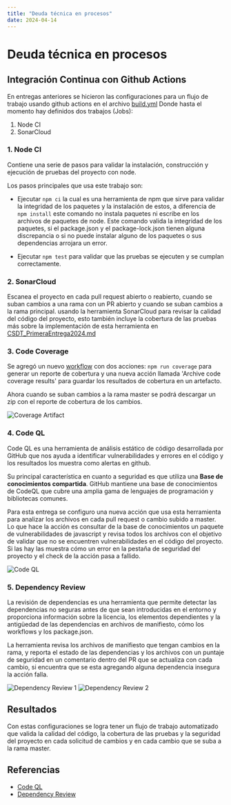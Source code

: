 ```yaml
---
title: "Deuda técnica en procesos"
date: 2024-04-14
---
```


# Deuda técnica en procesos

## Integración Continua con Github Actions

En entregas anteriores se hicieron las configuraciones para un flujo de trabajo usando github actions en el archivo [build.yml](https://github.com/CSDT-ECI/Ricardo-Martinez-advanced-discord-bot-easy-install/tree/master/.github/workflows/build.yml) Donde hasta el momento hay definidos dos trabajos (Jobs):

1. Node CI
2. SonarCloud

### 1. Node CI
Contiene una serie de pasos para validar la instalación, construcción y ejecución de pruebas del proyecto con node.

Los pasos principales que usa este trabajo son:

- Ejecutar `npm ci` la cual es una herramienta de npm que sirve para validar la integridad de los paquetes y la instalación de estos, a diferencia de `npm install` este comando no instala paquetes ni escribe en los archivos de paquetes de node. Este comando valida la integridad de los paquetes, si el package.json y el package-lock.json tienen alguna discrepancia o si no puede instalar alguno de los paquetes o sus dependencias arrojara un error.

- Ejecutar `npm test` para validar que las pruebas se ejecuten y se cumplan correctamente.

### 2. SonarCloud
Escanea el proyecto en cada pull request abierto o reabierto, cuando se suban cambios a una rama con un PR abierto y cuando se suban cambios a la rama principal. usando la herramienta SonarCloud para revisar la calidad del código del proyecto, esto también incluye la cobertura de las pruebas más sobre la implementación de esta herramienta en [CSDT_PrimeraEntrega2024.md]({{site.baseurl}}/2024/03/25/CSDT_PrimeraEntrega2024)

### 3. Code Coverage
Se agregó un nuevo [workflow](https://github.com/CSDT-ECI/Ricardo-Martinez-advanced-discord-bot-easy-install/tree/master/.github/workflows/code-coverage.yml) con dos acciones: `npm run coverage` para generar un reporte de cobertura y una nueva acción llamada 'Archive code coverage results' para guardar los resultados de cobertura en un artefacto.

Ahora cuando se suban cambios a la rama master se podrá descargar un zip con el reporte de cobertura de los cambios.

![Coverage Artifact]({{site.baseurl}}/img/coverage-artifact.png)

### 4. Code QL
Code QL es una herramienta de análisis estático de código desarrollada por GitHub que nos ayuda a identificar vulnerabilidades y errores en el código y los resultados los muestra como alertas en github.

Su principal característica en cuanto a seguridad es que utiliza una **Base de conocimientos compartida**. GitHub mantiene una base de conocimientos de CodeQL que cubre una amplia gama de lenguajes de programación y bibliotecas comunes.

Para esta entrega se configuro una nueva acción que usa esta herramienta para analizar los archivos en cada pull request o cambio subido a master. Lo que hace la acción es consultar de la base de conocimientos un paquete de vulnerabilidades de javascript y revisa todos los archivos con el objetivo de validar que no se encuentren vulnerabilidades en el código del proyecto. Si las hay las muestra cómo un error en la pestaña de seguridad del proyecto y el check de la acción pasa a fallido.

![Code QL]({{site.baseurl}}/img/code-ql.png)


### 5. Dependency Review
La revisión de dependencias es una herramienta que permite detectar las dependencias no seguras antes de que sean introducidas en el entorno y proporciona información sobre la licencia, los elementos dependientes y la antigüedad de las dependencias en archivos de manifiesto, cómo los workflows y los package.json.

La herramienta revisa los archivos de manifiesto que tengan cambios en la rama, y reporta el estado de las dependencias y los archivos con un puntaje de seguridad en un comentario dentro del PR que se actualiza con cada cambio, si encuentra que se esta agregando alguna dependencia insegura la acción falla.

![Dependency Review 1]({{site.baseurl}}/img/dependency-review-1.png)
![Dependency Review 2]({{site.baseurl}}/img/dependency-review-2.png)

## Resultados
Con estas configuraciones se logra tener un flujo de trabajo automatizado que valida la calidad del código, la cobertura de las pruebas y la seguridad del proyecto en cada solicitud de cambios y en cada cambio que se suba a la rama master.

## Referencias
- [Code QL](https://docs.github.com/es/code-security/code-scanning/introduction-to-code-scanning/about-code-scanning-with-codeql)
- [Dependency Review](https://docs.github.com/es/code-security/supply-chain-security/understanding-your-software-supply-chain/about-dependency-review)